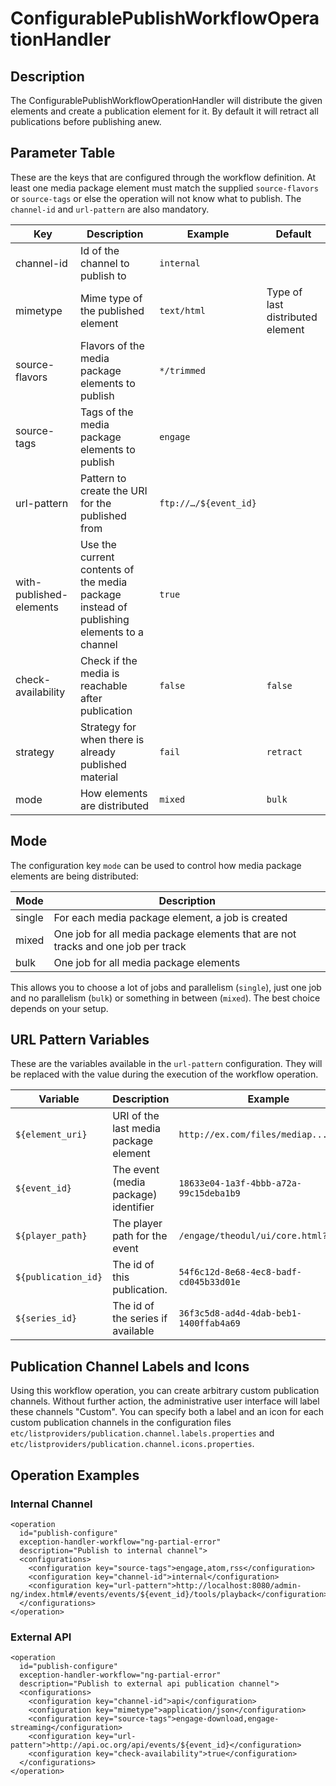 ConfigurablePublishWorkflowOperationHandler
===========================================


Description
-----------

The ConfigurablePublishWorkflowOperationHandler will distribute the given elements and create a publication element for
it. By default it will retract all publications before publishing anew.


Parameter Table
---------------

These are the keys that are configured through the workflow definition. At least one media package element must match
the supplied `source-flavors` or `source-tags` or else the operation will not know what to publish. The `channel-id` and
`url-pattern` are also mandatory.

|Key                    |Description                                          |Example    |Default  |
|-----------------------|-----------------------------------------------------|-----------|---------|
|channel-id             |Id of the channel to publish to                      |`internal` |         |
|mimetype               |Mime type of the published element                   |`text/html`|Type of last distributed element|
|source-flavors         |Flavors of the media package elements to publish     |`*/trimmed`|         |
|source-tags            |Tags of the media package elements to publish        |`engage`   |         |
|url-pattern            |Pattern to create the URI for the published from     |`ftp://…/${event_id}`|  |
|with-published-elements|Use the current contents of the media package instead of publishing elements to a channel|`true`|  |
|check-availability     |Check if the media is reachable after publication    |`false`    |`false`  |
|strategy               |Strategy for when there is already published material|`fail`     |`retract`|
|mode                   |How elements are distributed                         |`mixed`    |`bulk`   |


Mode
----

The configuration key `mode` can be used to control how media package elements are being distributed:

|Mode   |Description                                                                      |
|-------|---------------------------------------------------------------------------------|
|single |For each media package element, a job is created                                 |
|mixed  |One job for all media package elements that are not tracks and one job per track |
|bulk   |One job for all media package elements                                           |

This allows you to choose a lot of jobs and parallelism (`single`), just one job and no parallelism (`bulk`)
or something in between (`mixed`). The best choice depends on your setup.


URL Pattern Variables
---------------------

These are the variables available in the `url-pattern` configuration. They will be replaced with the value during the
execution of the workflow operation.

|Variable           |Description                               |Example                               |
|-------------------|------------------------------------------|--------------------------------------|
|`${element_uri}`   |URI of the last media package element     |`http://ex.com/files/mediap...xy.mp4` |
|`${event_id}`      |The event (media package) identifier      |`18633e04-1a3f-4bbb-a72a-99c15deba1b9`|
|`${player_path}`   |The player path for the event             |`/engage/theodul/ui/core.html?id=`    |
|`${publication_id}`|The id of this publication.               |`54f6c12d-8e68-4ec8-badf-cd045b33d01e`|
|`${series_id}`     |The id of the series if available         |`36f3c5d8-ad4d-4dab-beb1-1400ffab4a69`|


Publication Channel Labels and Icons
------------------------------------

Using this workflow operation, you can create arbitrary custom publication channels. Without further action, the
administrative user interface will label these channels "Custom". You can specify both a label and an icon for each
custom publication channels in the configuration files `etc/listproviders/publication.channel.labels.properties` and
`etc/listproviders/publication.channel.icons.properties`.


Operation Examples
------------------

### Internal Channel

    <operation
      id="publish-configure"
      exception-handler-workflow="ng-partial-error"
      description="Publish to internal channel">
      <configurations>
        <configuration key="source-tags">engage,atom,rss</configuration>
        <configuration key="channel-id">internal</configuration>
        <configuration key="url-pattern">http://localhost:8080/admin-ng/index.html#/events/events/${event_id}/tools/playback</configuration>
      </configurations>
    </operation>

### External API

    <operation
      id="publish-configure"
      exception-handler-workflow="ng-partial-error"
      description="Publish to external api publication channel">
      <configurations>
        <configuration key="channel-id">api</configuration>
        <configuration key="mimetype">application/json</configuration>
        <configuration key="source-tags">engage-download,engage-streaming</configuration>
        <configuration key="url-pattern">http://api.oc.org/api/events/${event_id}</configuration>
        <configuration key="check-availability">true</configuration>
      </configurations>
    </operation>
